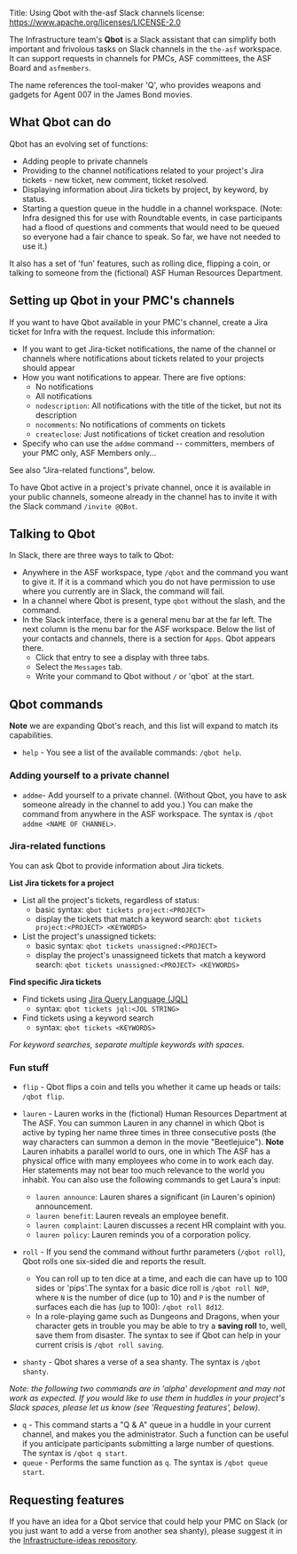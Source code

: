 Title: Using Qbot with the-asf Slack channels
license: https://www.apache.org/licenses/LICENSE-2.0

The Infrastructure team's **Qbot** is a Slack assistant that can simplify both important and frivolous tasks on Slack channels in the `the-asf` workspace. It can support requests in channels for PMCs, ASF committees, the ASF Board and `asfmembers`.

The name references the tool-maker 'Q', who provides weapons and gadgets for Agent 007 in the James Bond movies.

## What Qbot can do
Qbot has an evolving set of functions:

  - Adding people to private channels
  - Providing to the channel notifications related to your project's Jira tickets - new ticket, new comment, ticket resolved.
  - Displaying information about Jira tickets by project, by keyword, by status.
  - Starting a question queue in the huddle in a channel workspace. (Note: Infra designed this for use with Roundtable events, in case participants had a flood of questions and comments that would need to be queued so everyone had a fair chance to speak. So far, we have not needed to use it.)

It also has a set of 'fun' features, such as rolling dice, flipping a coin, or talking to someone from the (fictional) ASF Human Resources Department.

## Setting up Qbot in your PMC's channels
If you want to have Qbot available in your PMC's channel, create a Jira ticket for Infra with the request. Include this information:

  - If you want to get Jira-ticket notifications, the name of the channel or channels where notifications about tickets related to your projects should appear
  - How you want notifications to appear. There are five options:
      - No notifications
      - All notifications
      - `nodescription`: All notifications with the title of the ticket, but not its description
      - `nocomments`: No notifications of comments on tickets
      - `createclose`: Just notifications of ticket creation and resolution
  - Specify who can use the `addme` command -- committers, members of your PMC only, ASF Members only...

See also "Jira-related functions", below.

To have Qbot active in a project's private channel, once it is available in your public channels, someone already in the channel has to invite it with the Slack command `/invite @QBot`.
  

## Talking to Qbot
In Slack, there are three ways to talk to Qbot:

  -  Anywhere in the ASF workspace, type `/qbot` and the command you want to give it. If it is a command which you do not have permission to use where you currently are in Slack, the command will fail.
  -  In a channel where Qbot is present, type `qbot` without the slash, and the command.
  -  In the Slack interface, there is a general menu bar at the far left. The next column is the menu bar for the ASF workspace. Below the list of your contacts and channels, there is a section for `Apps`. Qbot appears there.
        -  Click that entry to see a display with three tabs.
        -  Select the `Messages` tab.
        -  Write your command to Qbot without `/` or 'qbot` at the start.
        

## Qbot commands
**Note** we are expanding Qbot's reach, and this list will expand to match its capabilities.

  - `help` - You see a list of the available commands: `/qbot help`.

### Adding yourself to a private channel
  - `addme`- Add yourself to a private channel. (Without Qbot, you have to ask someone already in the channel to add you.) You can make the command from anywhere in the ASF workspace. The syntax is `/qbot addme <NAME OF CHANNEL>`.

### Jira-related functions

You can ask Qbot to provide information about Jira tickets.

**List Jira tickets for a project**

  - List all the project's tickets, regardless of status:
    - basic syntax: `qbot tickets project:<PROJECT>`
    - display the tickets that match a keyword search: `qbot tickets project:<PROJECT> <KEYWORDS>`
  - List the project's unassigned tickets:
    - basic syntax: `qbot tickets unassigned:<PROJECT>`
    - display the project's unassigneed tickets that match a keyword search: `qbot tickets unassigned:<PROJECT> <KEYWORDS>`

**Find specific Jira tickets**

  - Find tickets using <a href="https://www.atlassian.com/blog/jira/jql-the-most-flexible-way-to-search-jira-14" target="_blank">Jira Query Language (JQL)</a>
    - syntax: `qbot tickets jql:<JQL STRING>`
  - Find tickets using a keyword search
    - syntax: `qbot tickets <KEYWORDS>`

*For keyword searches, separate multiple keywords with spaces.*

### Fun stuff

  - `flip` - Qbot flips a coin and tells you whether it came up heads or tails: `/qbot flip`.

  - `lauren` - Lauren works in the (fictional) Human Resources Department at The ASF. You can summon Lauren in any channel in which Qbot is active by typing her name three times in three consecutive posts (the way characters can summon a demon in the movie "Beetlejuice"). **Note** Lauren inhabits a parallel world to ours, one in which The ASF has a physical office with many employees who come in to work each day. Her statements may not bear too much relevance to the world you inhabit. You can also use the following commands to get Laura's input:
    - `lauren announce`: Lauren shares a significant (in Lauren's opinion) announcement.
    - `lauren benefit`: Lauren reveals an employee benefit.
    - `lauren complaint`: Lauren discusses a recent HR complaint with you.
    - `lauren policy`: Lauren reminds you of a corporation policy.
  - `roll` - If you send the command without furthr parameters (`/qbot roll`), Qbot rolls one six-sided die and reports the result.
      - You can roll up to ten dice at a time, and each die can have up to 100 sides or 'pips'.The syntax for a basic dice roll is `/qbot roll NdP`, where `N` is the number of dice (up to 10) and `P` is the number of surfaces each die has (up to 100): `/qbot roll 8d12`.
      - In a role-playing game such as Dungeons and Dragons, when your character gets in trouble you may be able to try a **saving roll** to, well, save them from disaster. The syntax to see if Qbot can help in your current crisis is `/qbot roll saving`.
  - `shanty` - Qbot shares a verse of a sea shanty. The syntax is `/qbot shanty`.

_Note: the following two commands are in 'alpha' development and may not work as expected. If you would like to use them in huddles in your project's Slack spaces, please let us know (see 'Requesting features', below)._

  - `q` - This command starts a  "Q & A" queue in a huddle in your current channel, and makes you the administrator. Such a function can be useful if you anticipate participants submitting a large number of questions. The syntax is `/qbot q start`.
  - `queue` - Performs the same function as `q`. The syntax is `/qbot queue start`.

## Requesting features
If you have an idea for a Qbot service that could help your PMC on Slack (or you just want to add a verse from another sea shanty), please suggest it in the <a href="https://github.com/apache/infrastructure-ideas/discussions/categories/qbot" target="_blank">Infrastructure-ideas repository</a>.
